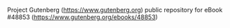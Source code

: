 Project Gutenberg (https://www.gutenberg.org) public repository for eBook #48853 (https://www.gutenberg.org/ebooks/48853)
